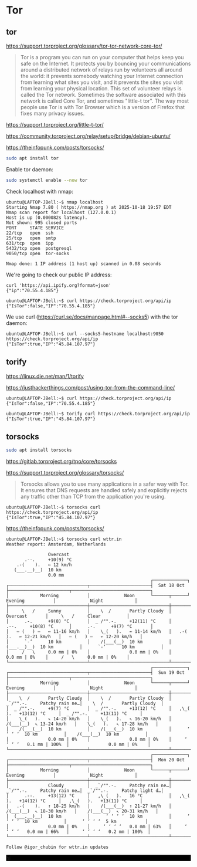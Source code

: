 # Tor

## tor

<https://support.torproject.org/glossary/tor-tor-network-core-tor/>

> Tor is a program you can run on your computer that helps keep you safe on the Internet. It protects you by bouncing your communications around a
> distributed network of relays run by volunteers all around the world: it prevents somebody watching your Internet connection from learning what sites
> you visit, and it prevents the sites you visit from learning your physical location. This set of volunteer relays is called the Tor network.
> Sometimes the software associated with this network is called Core Tor, and sometimes "little-t tor".
> The way most people use Tor is with Tor Browser which is a version of Firefox that fixes many privacy issues.

<https://support.torproject.org/little-t-tor/>

<https://community.torproject.org/relay/setup/bridge/debian-ubuntu/>

<https://theinfopunk.com/posts/torsocks/>

```bash
sudo apt install tor
```

Enable tor daemon:

```bash
sudo systemctl enable --now tor
```

Check localhost with nmap:

```console
ubuntu@LAPTOP-JBell:~$ nmap localhost
Starting Nmap 7.80 ( https://nmap.org ) at 2025-10-18 19:57 EDT
Nmap scan report for localhost (127.0.0.1)
Host is up (0.000082s latency).
Not shown: 995 closed ports
PORT     STATE SERVICE
22/tcp   open  ssh
25/tcp   open  smtp
631/tcp  open  ipp
5432/tcp open  postgresql
9050/tcp open  tor-socks

Nmap done: 1 IP address (1 host up) scanned in 0.08 seconds
```

We're going to check our public IP address:

```console
curl 'https://api.ipify.org?format=json'
{"ip":"70.55.4.185"}
```

```console
ubuntu@LAPTOP-JBell:~$ curl https://check.torproject.org/api/ip
{"IsTor":false,"IP":"70.55.4.185"}
```

We use curl (<https://curl.se/docs/manpage.html#--socks5>) with the tor daemon:

```console
ubuntu@LAPTOP-JBell:~$ curl --socks5-hostname localhost:9050 https://check.torproject.org/api/ip
{"IsTor":true,"IP":"45.84.107.97"}
```

## torify

<https://linux.die.net/man/1/torify>

<https://justhackerthings.com/post/using-tor-from-the-command-line/>

```console
ubuntu@LAPTOP-JBell:~$ curl https://check.torproject.org/api/ip
{"IsTor":false,"IP":"70.55.4.185"}
```

```console
ubuntu@LAPTOP-JBell:~$ torify curl https://check.torproject.org/api/ip
{"IsTor":true,"IP":"45.84.107.97"}
```

## torsocks

```bash
sudo apt install torsocks
```

<https://gitlab.torproject.org/tpo/core/torsocks>

<https://support.torproject.org/glossary/torsocks/>

> Torsocks allows you to use many applications in a safer way with Tor. It ensures that DNS requests are handled safely and explicitly rejects any traffic other
> than TCP from the application you're using.

```console
ubuntu@LAPTOP-JBell:~$ torsocks curl https://check.torproject.org/api/ip
{"IsTor":true,"IP":"45.84.107.97"}
```

<https://theinfopunk.com/posts/torsocks/>

```console
ubuntu@LAPTOP-JBell:~$ torsocks curl wttr.in
Weather report: Amsterdam, Netherlands

                Overcast
       .--.     +10(9) °C
    .-(    ).   ← 12 km/h
   (___.__)__)  10 km
                0.0 mm
                                                       ┌─────────────┐                                                  
┌──────────────────────────────┬───────────────────────┤  Sat 18 Oct ├───────────────────────┬──────────────────────────────┐
│            Morning           │             Noon      └──────┬──────┘     Evening           │             Night            │
├──────────────────────────────┼──────────────────────────────┼──────────────────────────────┼──────────────────────────────┤
│     \   /     Sunny          │    \  /       Partly Cloudy  │               Overcast       │     \   /     Clear          │
│      .-.      +9(8) °C       │  _ /"".-.     +12(11) °C     │      .--.     +10(8) °C      │      .-.      +9(7) °C       │
│   ― (   ) ―   ← 11-16 km/h   │    \_(   ).   ← 11-14 km/h   │   .-(    ).   ← 12-21 km/h   │   ― (   ) ―   ← 12-20 km/h   │
│      `-’      10 km          │    /(___(__)  10 km          │  (___.__)__)  10 km          │      `-’      10 km          │
│     /   \     0.0 mm | 0%    │               0.0 mm | 0%    │               0.0 mm | 0%    │     /   \     0.0 mm | 0%    │
└──────────────────────────────┴──────────────────────────────┴──────────────────────────────┴──────────────────────────────┘
                                                       ┌─────────────┐                                                  
┌──────────────────────────────┬───────────────────────┤  Sun 19 Oct ├───────────────────────┬──────────────────────────────┐
│            Morning           │             Noon      └──────┬──────┘     Evening           │             Night            │
├──────────────────────────────┼──────────────────────────────┼──────────────────────────────┼──────────────────────────────┤
│    \  /       Partly Cloudy  │    \  /       Partly Cloudy  │  _`/"".-.     Patchy rain ne…│    \  /       Partly Cloudy  │
│  _ /"".-.     +9(7) °C       │  _ /"".-.     +13(12) °C     │   ,\_(   ).   +13(12) °C     │  _ /"".-.     +13(11) °C     │
│    \_(   ).   ↖ 14-20 km/h   │    \_(   ).   ↖ 16-20 km/h   │    /(___(__)  ↖ 13-24 km/h   │    \_(   ).   ↖ 17-28 km/h   │
│    /(___(__)  10 km          │    /(___(__)  10 km          │      ‘ ‘ ‘ ‘  10 km          │    /(___(__)  10 km          │
│               0.0 mm | 0%    │               0.0 mm | 0%    │     ‘ ‘ ‘ ‘   0.1 mm | 100%  │               0.0 mm | 0%    │
└──────────────────────────────┴──────────────────────────────┴──────────────────────────────┴──────────────────────────────┘
                                                       ┌─────────────┐                                                  
┌──────────────────────────────┬───────────────────────┤  Mon 20 Oct ├───────────────────────┬──────────────────────────────┐
│            Morning           │             Noon      └──────┬──────┘     Evening           │             Night            │
├──────────────────────────────┼──────────────────────────────┼──────────────────────────────┼──────────────────────────────┤
│               Cloudy         │  _`/"".-.     Patchy rain ne…│  _`/"".-.     Patchy rain ne…│  _`/"".-.     Patchy light d…│
│      .--.     +13(12) °C     │   ,\_(   ).   16 °C          │   ,\_(   ).   +14(12) °C     │   ,\_(   ).   +13(11) °C     │
│   .-(    ).   ↑ 18-25 km/h   │    /(___(__)  ↑ 21-27 km/h   │    /(___(__)  ↖ 18-30 km/h   │    /(___(__)  ↖ 20-31 km/h   │
│  (___.__)__)  10 km          │      ‘ ‘ ‘ ‘  10 km          │      ‘ ‘ ‘ ‘  10 km          │      ‘ ‘ ‘ ‘  5 km           │
│               0.0 mm | 0%    │     ‘ ‘ ‘ ‘   0.0 mm | 63%   │     ‘ ‘ ‘ ‘   0.0 mm | 66%   │     ‘ ‘ ‘ ‘   0.2 mm | 100%  │
└──────────────────────────────┴──────────────────────────────┴──────────────────────────────┴──────────────────────────────┘

Follow @igor_chubin for wttr.in updates
```

<div style="background-color:black;">hi</div>

